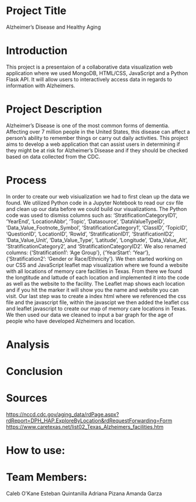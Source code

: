 # Project Title
Alzheimer’s Disease and Healthy Aging

# Introduction
This project is a presentaion of a collaborative data visualization web application where we used MongoDB, HTML/CSS, JavaScript and a Python Flask API. It will allow users to interactively access data in regards to information with Alzheimers. 

# Project Description
Alzheimer’s Disease is one of the most common forms of dementia. Affecting over 7 million people in the United States, this disease can affect a person’s ability to remember things or carry out daily activities. This project aims to develop a web application that can assist users in determining if they might be at risk for Alzheimer’s Disease and if they should be checked based on data collected from the CDC.

# Process
In order to create our web visiualization we had to first clean up the data we found. We utilized Python code in a Jupyter Notebook to read our csv file and clean up our data before we could build our visualizations. 
The Python code was used to dismiss columns such as: ‘StratificationCategoryID1’, ‘YearEnd’, ‘LocationAbbr’, ‘Topic’, ‘Datasource’, ‘DataValueTypeID’, ‘Data_Value_Footnote_Symbol’, ‘StratificationCategory1’, ‘ClassID’, ‘TopicID’, ‘QuestionID’, ‘LocationID’, ‘RowId’, ‘StratificationID1’, ‘StratificationID2’, ‘Data_Value_Unit’, ‘Data_Value_Type’, ‘Latitude’, ‘Longitude’, ‘Data_Value_Alt’, ‘StratificationCategory2’, and ‘StratificationCategoryID2’.
We also renamed columns: {‘Stratification1’: ‘Age Group’}, {‘YearStart’: ‘Year’}, {‘Stratification2’: ‘Gender or Race/Ethnicity’}. 
We then started working on our CSS and JavaScript leaflet map visualization where we found a website with all locations of memory care facilities in Texas. From there we found the longtitude and lattude of each location and implemented it into the code as well as the website to the facility. The Leaflet map shows each location and if you hit the marker it will show you the name and website you can visit. 
Our last step was to create a index html where we referenced the css file and the javascript file, within the javascipt we then added the leaflet css and leaflet javascript to create our map of memory care locations in Texas. We then used our data we cleaned to input a bar graph for the age of people who have developed Alzheimers and location. 

# Analysis

# Conclusion


# Sources 
https://nccd.cdc.gov/aging_data/rdPage.aspx?rdReport=DPH_HAP.ExploreByLocation&rdRequestForwarding=Form
https://www.caretexas.net/list02_Texas_Alzheimers_facilities.htm

# How to use:

# Team Members: 
Caleb O'Kane
Esteban Quintanilla
Adriana Pizana
Amanda Garza
